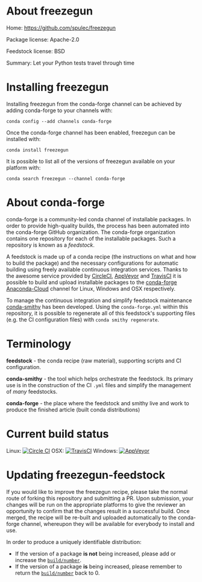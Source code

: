 About freezegun
===============

Home: https://github.com/spulec/freezegun

Package license: Apache-2.0

Feedstock license: BSD

Summary: Let your Python tests travel through time



Installing freezegun
====================

Installing freezegun from the conda-forge channel can be achieved by adding conda-forge to your channels with:

```
conda config --add channels conda-forge
```

Once the conda-forge channel has been enabled, freezegun can be installed with:

```
conda install freezegun
```

It is possible to list all of the versions of freezegun available on your platform with:

```
conda search freezegun --channel conda-forge
```


About conda-forge
=================

conda-forge is a community-led conda channel of installable packages.
In order to provide high-quality builds, the process has been automated into the
conda-forge GitHub organization. The conda-forge organization contains one repository 
for each of the installable packages. Such a repository is known as a *feedstock*.

A feedstock is made up of a conda recipe (the instructions on what and how to build
the package) and the necessary configurations for automatic building using freely
available continuous integration services. Thanks to the awesome service provided by
[CircleCI](https://circleci.com/), [AppVeyor](http://www.appveyor.com/)
and [TravisCI](https://travis-ci.org/) it is possible to build and upload installable
packages to the [conda-forge](https://anaconda.org/conda-forge)
[Anaconda-Cloud](http://docs.anaconda.org/) channel for Linux, Windows and OSX respectively.

To manage the continuous integration and simplify feedstock maintenance
[conda-smithy](http://github.com/conda-forge/conda-smithy) has been developed.
Using the ``conda-forge.yml`` within this repository, it is possible to regenerate all of
this feedstock's supporting files (e.g. the CI configuration files) with ``conda smithy regenerate``.


Terminology
===========

**feedstock** - the conda recipe (raw material), supporting scripts and CI configuration.

**conda-smithy** - the tool which helps orchestrate the feedstock.
                   Its primary use is in the construction of the CI ``.yml`` files
                   and simplify the management of *many* feedstocks.

**conda-forge** - the place where the feedstock and smithy live and work to
                  produce the finished article (built conda distributions)

Current build status
====================
Linux: [![Circle CI](https://circleci.com/gh/conda-forge/freezegun-feedstock.svg?style=svg)](https://circleci.com/gh/conda-forge/freezegun-feedstock)
OSX: [![TravisCI](https://travis-ci.org/conda-forge/freezegun-feedstock.svg?branch=master)](https://travis-ci.org/conda-forge/freezegun-feedstock) 
Windows: [![AppVeyor](https://ci.appveyor.com/api/projects/status/github/conda-forge/freezegun-feedstock?svg=True)](https://ci.appveyor.com/project/conda-forge/freezegun-feedstock/branch/master)


Updating freezegun-feedstock
============================

If you would like to improve the freezegun recipe, please take the normal
route of forking this repository and submitting a PR. Upon submission, your changes will
be run on the appropriate platforms to give the reviewer an opportunity to confirm that the
changes result in a successful build. Once merged, the recipe will be re-built and uploaded
automatically to the conda-forge channel, whereupon they will be available for everybody to
install and use.

In order to produce a uniquely identifiable distribution:
 * If the version of a package **is not** being increased, please add or increase
   the [``build/number``](http://conda.pydata.org/docs/building/meta-yaml.html#build-number-and-string). 
 * If the version of a package **is** being increased, please remember to return
   the [``build/number``](http://conda.pydata.org/docs/building/meta-yaml.html#build-number-and-string)
   back to 0.
